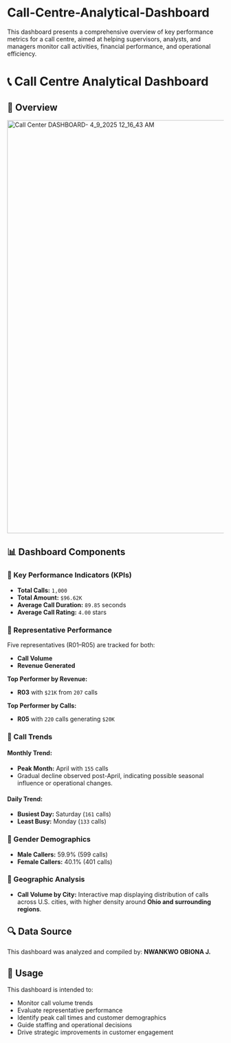 # Call-Centre-Analytical-Dashboard
This dashboard presents a comprehensive overview of key performance metrics for a call centre, aimed at helping supervisors, analysts, and managers monitor call activities, financial performance, and operational efficiency.

# 📞 Call Centre Analytical Dashboard

## 📝 Overview
<img width="960" alt="Call Center DASHBOARD- 4_9_2025 12_16_43 AM" src="https://github.com/user-attachments/assets/80d8100f-26da-4eb1-9891-1f0fb63f8e06" />


## 📊 Dashboard Components

### 🔹 Key Performance Indicators (KPIs)
- **Total Calls:** `1,000`
- **Total Amount:** `$96.62K`
- **Average Call Duration:** `89.85` seconds
- **Average Call Rating:** `4.00` stars

### 🔹 Representative Performance
Five representatives (R01–R05) are tracked for both:
- **Call Volume**
- **Revenue Generated**
  
**Top Performer by Revenue:**  
- **R03** with `$21K` from `207` calls

**Top Performer by Calls:**  
- **R05** with `220` calls generating `$20K`

### 🔹 Call Trends
#### Monthly Trend:
- **Peak Month:** April with `155` calls
- Gradual decline observed post-April, indicating possible seasonal influence or operational changes.

#### Daily Trend:
- **Busiest Day:** Saturday (`161` calls)
- **Least Busy:** Monday (`133` calls)

### 🔹 Gender Demographics
- **Male Callers:** 59.9% (599 calls)
- **Female Callers:** 40.1% (401 calls)

### 🔹 Geographic Analysis
- **Call Volume by City:** Interactive map displaying distribution of calls across U.S. cities, with higher density around **Ohio and surrounding regions**.

## 🔍 Data Source
This dashboard was analyzed and compiled by:
**NWANKWO OBIONA J.**

## 📌 Usage
This dashboard is intended to:
- Monitor call volume trends
- Evaluate representative performance
- Identify peak call times and customer demographics
- Guide staffing and operational decisions
- Drive strategic improvements in customer engagement

